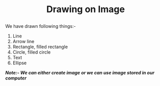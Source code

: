 # <p align = "center">Drawing on Image</p>
We have drawn following things:-
1. Line
2. Arrow line
3. Rectangle, filled rectangle
4. Circle, filled circle
5. Text
6. Ellipse

***Note:- We can either create image or we can use image stored in our computer***